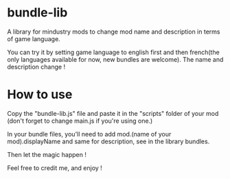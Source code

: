 # bundle-lib
A library for mindustry mods to change mod name and description in terms of game language.

You can try it by setting game language to english first and then french(the only languages available for now, new bundles are welcome). The name and description change !


# How to use
Copy the "bundle-lib.js" file and paste it in the "scripts" folder of your mod (don't forget to change main.js if you're using one.)

In your bundle files, you'll need to add mod.(name of your mod).displayName and same for description, see in the library bundles.

Then let the magic happen !

Feel free to credit me, and enjoy !
